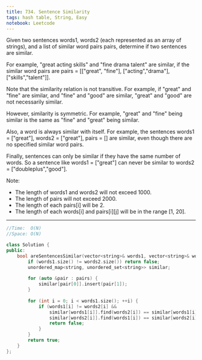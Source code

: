 ```yaml
---
title: 734. Sentence Similarity
tags: hash table, String, Easy
notebook: Leetcode
---
```


Given two sentences words1, words2 (each represented as an array of strings), and a list of similar word pairs pairs, determine if two sentences are similar.

For example, "great acting skills" and "fine drama talent" are similar, if the similar word pairs are pairs = [["great", "fine"], ["acting","drama"], ["skills","talent"]].

Note that the similarity relation is not transitive. For example, if "great" and "fine" are similar, and "fine" and "good" are similar, "great" and "good" are not necessarily similar.

However, similarity is symmetric. For example, "great" and "fine" being similar is the same as "fine" and "great" being similar.

Also, a word is always similar with itself. For example, the sentences words1 = ["great"], words2 = ["great"], pairs = [] are similar, even though there are no specified similar word pairs.

Finally, sentences can only be similar if they have the same number of words. So a sentence like words1 = ["great"] can never be similar to words2 = ["doubleplus","good"].

Note:

- The length of words1 and words2 will not exceed 1000.
- The length of pairs will not exceed 2000.
- The length of each pairs[i] will be 2.
- The length of each words[i] and pairs[i][j] will be in the range [1, 20].

----------
```c++
//Time:  O(N)
//Space: O(N)

class Solution {
public:
    bool areSentencesSimilar(vector<string>& words1, vector<string>& words2, vector<vector<string>>& pairs) {
        if (words1.size() != words2.size()) return false;
        unordered_map<string, unordered_set<string>> similar;
        
        for (auto &pair : pairs) {
            similar[pair[0]].insert(pair[1]);
        }
        
        for (int i = 0; i < words1.size(); ++i) {
            if (words1[i] != words2[i] &&
                similar[words1[i]].find(words2[i]) == similar[words1[i]].end() && 
                similar[words2[i]].find(words1[i]) == similar[words2[i]].end()) {
                return false;
            }
        }
        return true;
    }
};
```